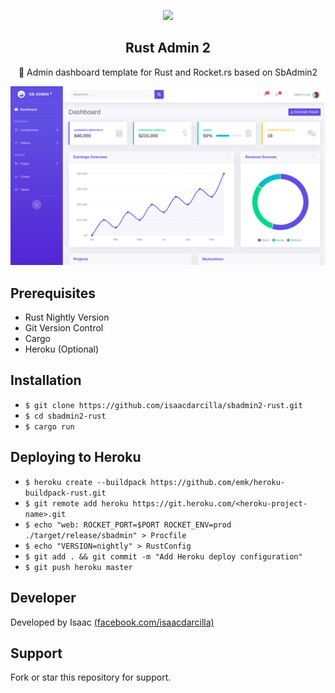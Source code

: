<p align="center"><img width="120" src="https://cdn.dribbble.com/users/297466/screenshots/2783613/1.jpg"></p>

<h2 align="center">Rust Admin 2</h2>

<p align="center">🚀 Admin dashboard template for Rust and Rocket.rs based on SbAdmin2</p>

![Screenshot](https://github.com/isaacdarcilla/sbadmin2-rust/blob/master/img/1.png)

## Prerequisites

* Rust Nightly Version
* Git Version Control
* Cargo
* Heroku (Optional)

## Installation

* `$ git clone https://github.com/isaacdarcilla/sbadmin2-rust.git`
* `$ cd sbadmin2-rust` 
* `$ cargo run`

## Deploying to Heroku

* `$ heroku create --buildpack https://github.com/emk/heroku-buildpack-rust.git`
* `$ git remote add heroku https://git.heroku.com/<heroku-project-name>.git`
* `$ echo "web: ROCKET_PORT=$PORT ROCKET_ENV=prod ./target/release/sbadmin" > Procfile`
* `$ echo "VERSION=nightly" > RustConfig`
* `$ git add . && git commit -m "Add Heroku deploy configuration"`
* `$ git push heroku master`

## Developer

Developed by Isaac [(facebook.com/isaacdarcilla)](https://web.facebook.com/isaacdarcilla)

## Support

Fork or star this repository for support.